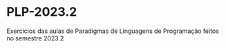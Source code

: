 # PLP-2023.2
Exercicios das aulas de Paradigmas de Linguagens de Programação feitos no semestre 2023.2
